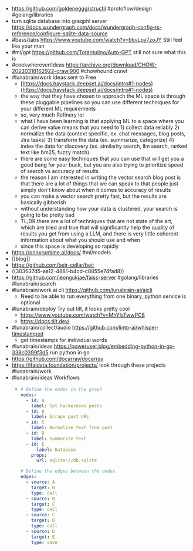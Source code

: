 - https://github.com/goldeneggg/structil #protoflow/design #golang/libraries
- turn sqlite database into graqphl server https://docs.wundergraph.com/docs/wundergraph-config-ts-reference/configure-sqlite-data-source
- #bass/tabs https://www.youtube.com/watch?v=bbvLpy7zoJY Still feel like your man
- #ml/gpt https://github.com/Torantulino/Auto-GPT still not sure what this is
- #cookwherever/ideas https://archive.org/download/CHOW-20220318162922-crawl900 #chowhound crawl
- #lunabrain/work ideas sent to Free
	- [https://docs.haystack.deepset.ai/docs/intro#1-nodes](https://docs.haystack.deepset.ai/docs/intro#1-nodes)
	- the way that they have chosen to approach the ML space is through these pluggable pipelines so you can use different techniques for your different ML requirements
	- so, very much Refinery lol
	- what I have been learning is that applying ML to a space where you can derive value means that you need to 1) collect data reliably 2) normalize the data (context specific, ex. chat messages, blog posts, Jira tasks) 3) transform the data (ex. summarize, categorize) 4) index the data for discovery (ex. similarity search, llm search, ranked text like bm25, fuzzy match)
	- there are some easy techniques that you can use that will get you a good bang for your buck, but you are also trying to prioritize speed of search vs accuracy of results
	- the reason I am interested in writing the vector search blog post is that there are a lot of things that we can speak to that people just simply don't know about when it comes to accuracy of results
	- you can make a vector search pretty fast, but the results are basically gibberish
	- without understanding how your data is clustered, your search is going to be pretty bad
	- TL;DR there are a lot of techniques that are not state of the art, which are tried and true that will significantly help the quality of results you get from using a LLM, and there is very little coherent information about what you should use and when
	- since this space is developing so rapidly
- https://onnxruntime.ai/docs/ #ml/models
- [[blog]]
- https://github.com/beir-cellar/beir
- ((303637d5-aa12-4881-b4cd-c8855e74fad8))
- https://github.com/jeongukjae/faiss-server #golang/libraries #lunabrain/search
- #lunabrain/work ai cli https://github.com/lunabrain-ai/aicli
	- Need to be able to run everything from one binary, python service is optional
- #lunabrain/deploy Try out tilt, it looks pretty cool
	- https://www.youtube.com/watch?v=MhYIsTwwPC8
	- https://docs.tilt.dev/
- #lunabrain/collect/audio https://github.com/linto-ai/whisper-timestamped
	- get timestamps for individual words
- #lunabrain/ideas https://poweruser.blog/embedding-python-in-go-338c0399f3d5 run python in go
- https://github.com/docarray/docarray
- https://lfaidata.foundation/projects/ look through these projects #lunabrain/work
- #lunabrain/ideas Workflows
	- ```yaml
	  # Define the nodes in the graph
	  nodes:
	    - id: A
	      label: Get hackernews posts
	    - id: B
	      label: Scrape post URL
	    - id: C
	      label: Normalize text from post
	    - id: D
	      label: Summarize text
	    - id: E
	    	label: Database
	      props:
	      	url: sqlite://db.sqlite
	  
	  # Define the edges between the nodes
	  edges:
	    - source: A
	      target: B
	      type: call
	    - source: B
	      target: C
	      type: call
	    - source: C
	      target: D
	      type: call
	    - source: D
	      target: E
	      type: save
	  ```